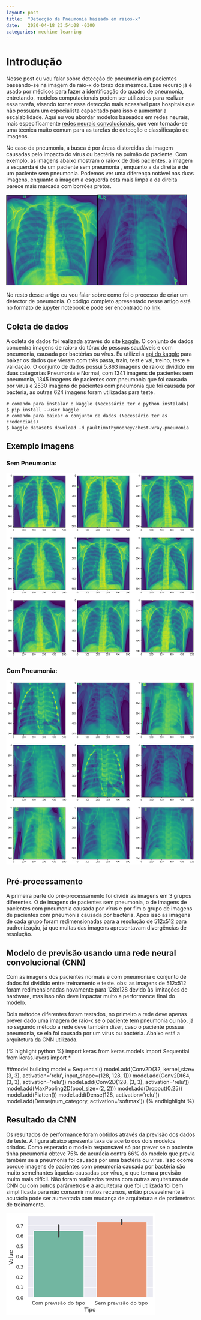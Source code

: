 ```yaml
---
layout: post
title:  "Detecção de Pneumonia baseado em raios-x"
date:   2020-04-18 23:54:08 -0300
categories: mechine learning
---
```

# Introdução

Nesse post eu vou falar sobre detecção de pneumonia em pacientes baseando-se na imagem de raio-x do tórax dos mesmos.
Esse recurso já é usado por médicos para fazer a identificação do quadro de pneumonia, entretando, modelos 
computacionais podem ser utilizados para realizar essa tarefa, visando tornar essa detecção
mais acessível para hospitais que não possuam um especialista capacitado para isso e aumentar a escalabilidade. Aqui eu vou abordar modelos baseados em redes neurais, mais
especificamente [redes neurais convolucionais][redes_conv], que vem tornado-se uma técnica muito comum para as tarefas de detecção
e classificação de imagens.
 
No caso da pneumonia, a busca é por áreas distorcidas da imagem causadas pelo impacto do vírus ou bactéria na pulmão do paciente.
Com exemplo, as imagens abaixo mostram o raio-x de dois pacientes, a imagem a esquerda é de um paciente sem pneumonia , enquanto a da direita é de um paciente sem pneumonia. Podemos ver uma diferença notável nas duas imagens, enquanto a imagem a esquerda está mais limpa a da direita parece mais marcada com borrões pretos.
 
![title](/assets/images/chest-xray/normal_chest_image.png)![alt-text-2](/assets/images/chest-xray/pneumonia_chest_image.png)
 
No resto desse artigo eu vou falar sobre como foi o processo de criar um detector de pneumonia. O código completo apresentado nesse artigo está no formato de jupyter notebook e pode ser encontrado no [link][github_code].
 
## Coleta de dados
 
A coleta de dados foi realizada através do site [kaggle][kaggle_link]. O conjunto de dados concentra imagens de raio-x do tórax de pessoas saudáveis e com pneumonia, causada por bactérias ou vírus. Eu utilizei a [api do kaggle][kaggle_api] para baixar os dados que vieram com três pasta, train, test e val, treino, teste e validação. O conjunto de dados possui 5.863 imagens de raio-x dividido em duas categorias Pneumonia e Normal, com 1341 imagens de pacientes sem pneumonia, 1345 imagens de pacientes com pneumonia que foi causada por vírus e 2530 imagens de pacientes com pneumonia que foi causada por bactéria, as outras 624 imagens foram utilizadas para teste.
 
    # comando para instalar o kaggle (Necessário ter o python instalado)
    $ pip install --user kaggle
    # comando para baixar o conjunto de dados (Necessário ter as credenciais)
    $ kaggle datasets download -d paultimothymooney/chest-xray-pneumonia
 
## Exemplo imagens
 
### Sem Pneumonia: 
 
![title](/assets/images/chest-xray/imagens_chest_xray_normal.png)
 
### Com Pneumonia:
 
![title](/assets/images/chest-xray/imagens_chest_xray_pneumonia.png)
 
## Pré-processamento 
 
A primeira parte do pré-processamento foi dividir as imagens em 3 grupos diferentes. O de imagens de pacientes sem pneumonia, o de imagens de pacientes com pneumonia causada por vírus e por fim o grupo de imagens de pacientes com pneumonia causada por bactéria. Após isso as imagens de cada grupo foram redimensionadas para a resolução de 512x512 para padronização, já que muitas das imagens apresentavam divergências de resolução. 
 
## Modelo de previsão usando uma rede neural convolucional (CNN) 
 
Com as imagens dos pacientes normais e com pneumonia o conjunto de dados foi dividido entre treinamento e teste. obs: as imagens de 512x512 foram redimensionadas novamente para 128x128 devido às limitações de hardware, mas isso não deve impactar muito a performance final do modelo.
 
Dois métodos diferentes foram testados, no primeiro a rede deve apenas prever dado uma imagem de raio-x se o paciente tem pneumonia ou não, já no segundo método a rede deve também dizer, caso o paciente possua pneumonia, se ela foi causada por um vírus ou bactéria. Abaixo está a arquitetura da CNN utilizada.
 
{% highlight python %}
import keras
from keras.models import Sequential
from keras.layers import *
 
##model building
model = Sequential()
model.add(Conv2D(32, kernel_size=(3, 3),
                 activation='relu',
                 input_shape=(128, 128, 1)))
model.add(Conv2D(64, (3, 3), activation='relu'))
model.add(Conv2D(128, (3, 3), activation='relu'))
model.add(MaxPooling2D(pool_size=(2, 2)))
model.add(Dropout(0.25))
model.add(Flatten())
model.add(Dense(128, activation='relu'))
model.add(Dense(num_category, activation='softmax'))
{% endhighlight %}
 
 
 
 
## Resultado da CNN
 
Os resultados de performance foram obtidos através da previsão dos dados de teste. A figura abaixo apresenta taxa de acerto dos dois modelos criados. Como esperado o modelo responsável só por prever se o paciente tinha pneumonia obteve 75% de acurácia contra 66% do modelo que previa também se a pneumonia foi causada por uma bactéria ou vírus. Isso ocorre porque imagens de pacientes com pneumonia causada por bactéria são muito semelhantes àquelas causadas por vírus, o que torna a previsão muito mais difícil. Não foram realizados testes com outras arquiteturas de CNN ou com outros parâmetros e a arquitetura que foi utilizada foi bem simplificada para não consumir muitos recursos, então provavelmente à acurácia pode ser aumentada com mudança de arquitetura e de parâmetros de treinamento. 


![title](/assets/images/chest-xray/acuracia.png)


[redes_conv]: http://shorturl.at/EHW08
[conv_autoencoders]: http://shorturl.at/fI129
[github_code]: https://github.com/jadsonlucio/Posts-source-code/tree/master/pneumonia%20detection
[kaggle_link]: kaggle.com
[kaggle_api]: https://github.com/Kaggle/kaggle-api